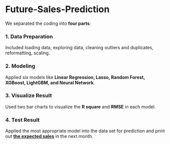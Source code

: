 # Future-Sales-Prediction
We separated the coding into **four parts**: 
### 1. Data Preparation ###
Included loading data, exploring data, cleaning outliers and duplicates, reformatting, scaling.

### 2. Modeling ###
Applied six models like **Linear Regression, Lasso, Random Forest, XGBoost, LightGBM, and Neural Network**.

### 3. Visualize Result ###
Used two bar charts to visualize the **R square** and **RMSE** in each model.

### 4. Test Result ###
Applied the most appropriate model into the data set for prediction and print out [**the expected sales**](./submission.csv) in the next month. 
